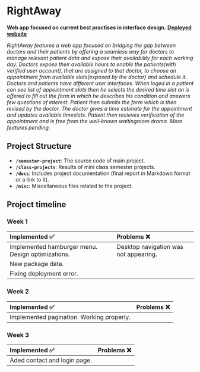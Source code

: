 # RightAway

**Web app focused on current best practises in interface design.**
**[Deployed website](https://hci-eosin.vercel.app/)**

*RightAway features a web app focused on bridging the gap between doctors and their patients by offering a seamless way for doctors to manage relevant patient data and expose their availability for each working day. Doctors expose their available hours to enable the patients(with verified user account), that are assigned to that doctor, to choose an appointment from available slots(exposed by the doctor) and schedule it. Doctors and patients have different user interfaces. When loged in a patient can see list of appointment slots then he selects the desired time slot an is offered to fill out the form in which he describes his condition and answers few questions of interest. Patient then submits the form which is then revised by the doctor. The doctor gives a time estimate for the appointment and updates available timeslots. Patient then recieves verification of the appointment and is free from the well-known waitingroom drama. More features pending.*


## Project Structure

- **`/semester-project`**: The source code of main project.
- **`/class-projects`**: Results of mini class semester projects.
- **`/docs`**: Includes project documentation (final report in Markdown format or a link to it).
- **`/misc`**: Miscellaneous files related to the project.

## Project timeline

### Week 1
<div align="center">
  
|   Implemented :white_check_mark: |  Problems  :x: |
| :--- | :--- |
|Implemented hamburger menu. Design optimizations.|Desktop navigation was not appearing.|
|New package data.||
|Fixing deployment error.||


</div>

### Week 2 

<div align="center">
  
|   Implemented :white_check_mark: |  Problems  :x: |
| :--- | :--- |
|Implemented pagination. Working properly.||

</div>

### Week 3

<div align="center">
  
|   Implemented :white_check_mark: |  Problems  :x: |
| :--- | :--- |
|Aded contact and login page.||Encounter deployment issues regarding cms.|react/no-unescaped-entities fix.||

</div>
